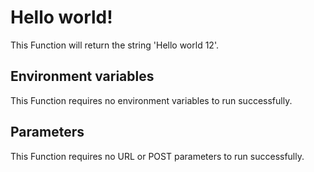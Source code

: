 # Hello world!

This Function will return the string 'Hello world 12'.

## Environment variables

This Function requires no environment variables to run successfully.

## Parameters

This Function requires no URL or POST parameters to run successfully.
